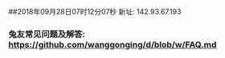 ##2018年09月28日07时12分07秒 新址: 142.93.67.193
### 兔友常见问题及解答: https://github.com/wanggonging/d/blob/w/FAQ.md
